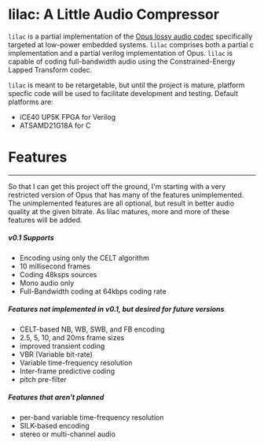 # lilac: A Little Audio Compressor
`lilac` is a partial implementation of the [Opus lossy audio codec](https://tools.ietf.org/html/rfc6716) specifically targeted at low-power embedded systems. `lilac` comprises both a partial c implementation and a partial verilog implementation of Opus. `lilac` is capable of coding full-bandwidth audio using the Constrained-Energy Lapped Transform codec.

`lilac` is meant to be retargetable, but until the project is mature, platform specfic code will be used to facilitate development and testing. Default platforms are:
  * iCE40 UP5K FPGA for Verilog
  * ATSAMD21G18A for C


# Features
----------------------------------------------------------------
So that I can get this project off the ground, I'm starting with a very restricted version of Opus that has many of the features unimplemented. The unimplemented features are all optional, but result in better audio quality at the given bitrate. As lilac matures, more and more of these features will be added.

##### v0.1 Supports
  * Encoding using only the CELT algorithm
  * 10 millisecond frames
  * Coding 48ksps sources
  * Mono audio only
  * Full-Bandwidth coding at 64kbps coding rate

##### Features not implemented in v0.1, but desired for future versions
  * CELT-based NB, WB, SWB, and FB encoding
  * 2.5, 5, 10, and 20ms frame sizes
  * improved transient coding
  * VBR (Variable bit-rate)
  * Variable time-frequency resolution
  * Inter-frame predictive coding
  * pitch pre-filter

##### Features that aren't planned
  * per-band variable time-frequency resolution
  * SILK-based encoding
  * stereo or multi-channel audio
